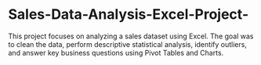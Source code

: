 # Sales-Data-Analysis-Excel-Project-
This project focuses on analyzing a sales dataset using Excel. The goal was to clean the data, perform descriptive statistical analysis, identify outliers, and answer key business questions using Pivot Tables and Charts.
